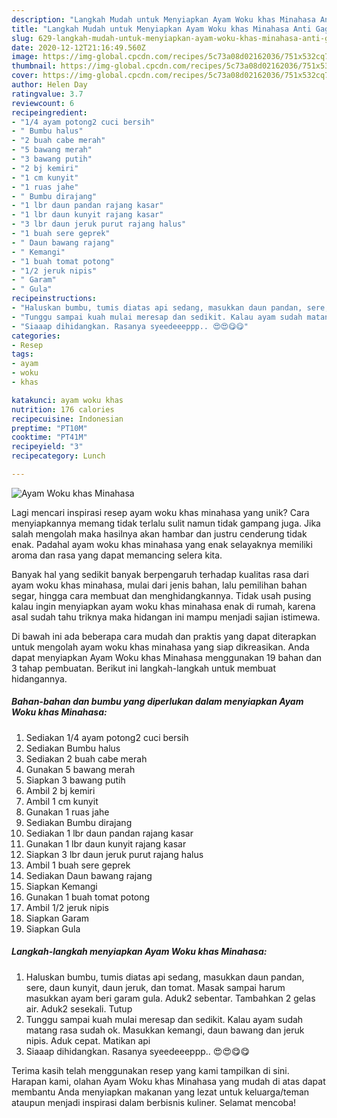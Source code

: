 ```yaml
---
description: "Langkah Mudah untuk Menyiapkan Ayam Woku khas Minahasa Anti Gagal"
title: "Langkah Mudah untuk Menyiapkan Ayam Woku khas Minahasa Anti Gagal"
slug: 629-langkah-mudah-untuk-menyiapkan-ayam-woku-khas-minahasa-anti-gagal
date: 2020-12-12T21:16:49.560Z
image: https://img-global.cpcdn.com/recipes/5c73a08d02162036/751x532cq70/ayam-woku-khas-minahasa-foto-resep-utama.jpg
thumbnail: https://img-global.cpcdn.com/recipes/5c73a08d02162036/751x532cq70/ayam-woku-khas-minahasa-foto-resep-utama.jpg
cover: https://img-global.cpcdn.com/recipes/5c73a08d02162036/751x532cq70/ayam-woku-khas-minahasa-foto-resep-utama.jpg
author: Helen Day
ratingvalue: 3.7
reviewcount: 6
recipeingredient:
- "1/4 ayam potong2 cuci bersih"
- " Bumbu halus"
- "2 buah cabe merah"
- "5 bawang merah"
- "3 bawang putih"
- "2 bj kemiri"
- "1 cm kunyit"
- "1 ruas jahe"
- " Bumbu dirajang"
- "1 lbr daun pandan rajang kasar"
- "1 lbr daun kunyit rajang kasar"
- "3 lbr daun jeruk purut rajang halus"
- "1 buah sere geprek"
- " Daun bawang rajang"
- " Kemangi"
- "1 buah tomat potong"
- "1/2 jeruk nipis"
- " Garam"
- " Gula"
recipeinstructions:
- "Haluskan bumbu, tumis diatas api sedang, masukkan daun pandan, sere, daun kunyit, daun jeruk, dan tomat. Masak sampai harum masukkan ayam beri garam gula. Aduk2 sebentar. Tambahkan 2 gelas air. Aduk2 sesekali. Tutup"
- "Tunggu sampai kuah mulai meresap dan sedikit. Kalau ayam sudah matang rasa sudah ok. Masukkan kemangi, daun bawang dan jeruk nipis. Aduk cepat. Matikan api"
- "Siaaap dihidangkan. Rasanya syeedeeeppp.. 😍😍😋😋"
categories:
- Resep
tags:
- ayam
- woku
- khas

katakunci: ayam woku khas 
nutrition: 176 calories
recipecuisine: Indonesian
preptime: "PT10M"
cooktime: "PT41M"
recipeyield: "3"
recipecategory: Lunch

---
```



![Ayam Woku khas Minahasa](https://img-global.cpcdn.com/recipes/5c73a08d02162036/751x532cq70/ayam-woku-khas-minahasa-foto-resep-utama.jpg)

Lagi mencari inspirasi resep ayam woku khas minahasa yang unik? Cara menyiapkannya memang tidak terlalu sulit namun tidak gampang juga. Jika salah mengolah maka hasilnya akan hambar dan justru cenderung tidak enak. Padahal ayam woku khas minahasa yang enak selayaknya memiliki aroma dan rasa yang dapat memancing selera kita.

Banyak hal yang sedikit banyak berpengaruh terhadap kualitas rasa dari ayam woku khas minahasa, mulai dari jenis bahan, lalu pemilihan bahan segar, hingga cara membuat dan menghidangkannya. Tidak usah pusing kalau ingin menyiapkan ayam woku khas minahasa enak di rumah, karena asal sudah tahu triknya maka hidangan ini mampu menjadi sajian istimewa.




Di bawah ini ada beberapa cara mudah dan praktis yang dapat diterapkan untuk mengolah ayam woku khas minahasa yang siap dikreasikan. Anda dapat menyiapkan Ayam Woku khas Minahasa menggunakan 19 bahan dan 3 tahap pembuatan. Berikut ini langkah-langkah untuk membuat hidangannya.

<!--inarticleads1-->

##### Bahan-bahan dan bumbu yang diperlukan dalam menyiapkan Ayam Woku khas Minahasa:

1. Sediakan 1/4 ayam potong2 cuci bersih
1. Sediakan  Bumbu halus
1. Sediakan 2 buah cabe merah
1. Gunakan 5 bawang merah
1. Siapkan 3 bawang putih
1. Ambil 2 bj kemiri
1. Ambil 1 cm kunyit
1. Gunakan 1 ruas jahe
1. Sediakan  Bumbu dirajang
1. Sediakan 1 lbr daun pandan rajang kasar
1. Gunakan 1 lbr daun kunyit rajang kasar
1. Siapkan 3 lbr daun jeruk purut rajang halus
1. Ambil 1 buah sere geprek
1. Sediakan  Daun bawang rajang
1. Siapkan  Kemangi
1. Gunakan 1 buah tomat potong
1. Ambil 1/2 jeruk nipis
1. Siapkan  Garam
1. Siapkan  Gula




<!--inarticleads2-->

##### Langkah-langkah menyiapkan Ayam Woku khas Minahasa:

1. Haluskan bumbu, tumis diatas api sedang, masukkan daun pandan, sere, daun kunyit, daun jeruk, dan tomat. Masak sampai harum masukkan ayam beri garam gula. Aduk2 sebentar. Tambahkan 2 gelas air. Aduk2 sesekali. Tutup
1. Tunggu sampai kuah mulai meresap dan sedikit. Kalau ayam sudah matang rasa sudah ok. Masukkan kemangi, daun bawang dan jeruk nipis. Aduk cepat. Matikan api
1. Siaaap dihidangkan. Rasanya syeedeeeppp.. 😍😍😋😋




Terima kasih telah menggunakan resep yang kami tampilkan di sini. Harapan kami, olahan Ayam Woku khas Minahasa yang mudah di atas dapat membantu Anda menyiapkan makanan yang lezat untuk keluarga/teman ataupun menjadi inspirasi dalam berbisnis kuliner. Selamat mencoba!
